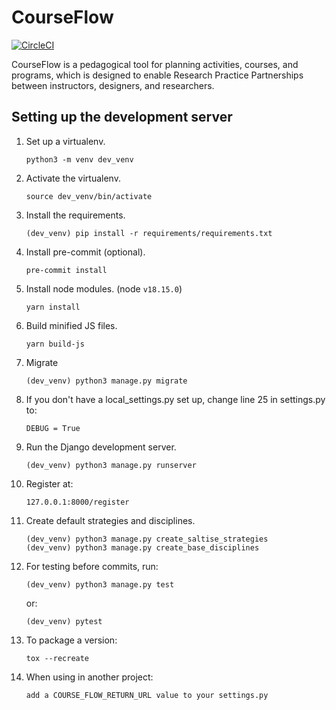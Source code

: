 # CourseFlow

[![CircleCI](https://circleci.com/gh/SALTISES4/CourseFlow.svg?style=svg)](https://circleci.com/gh/SALTISES4/CourseFlow)

CourseFlow is a pedagogical tool for planning activities, courses, and programs, which is designed to enable Research Practice Partnerships between instructors, designers, and researchers.

## Setting up the development server

1.  Set up a virtualenv.

        python3 -m venv dev_venv

2.  Activate the virtualenv.

        source dev_venv/bin/activate

3.  Install the requirements.

        (dev_venv) pip install -r requirements/requirements.txt

4.  Install pre-commit (optional).

        pre-commit install

5.  Install node modules. (node `v18.15.0`)

        yarn install

6.  Build minified JS files.

        yarn build-js

7.  Migrate

        (dev_venv) python3 manage.py migrate

8.  If you don't have a local_settings.py set up, change line 25 in settings.py to:

        DEBUG = True

9.  Run the Django development server.

        (dev_venv) python3 manage.py runserver

10. Register at:

        127.0.0.1:8000/register

11. Create default strategies and disciplines.

        (dev_venv) python3 manage.py create_saltise_strategies
        (dev_venv) python3 manage.py create_base_disciplines

12. For testing before commits, run:

        (dev_venv) python3 manage.py test

    or:

        (dev_venv) pytest

13. To package a version:

        tox --recreate

14. When using in another project:

        add a COURSE_FLOW_RETURN_URL value to your settings.py

